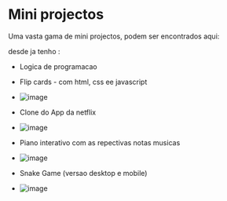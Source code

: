 # Mini projectos


Uma vasta gama de mini projectos, podem ser encontrados aqui:

desde ja tenho :

- Logica de programacao

- Flip cards - com html, css ee javascript
- ![image](https://user-images.githubusercontent.com/72309855/124386611-8a3af400-dcdb-11eb-802d-8ca8cde7e1bd.png)

- Clone do App da netflix
- ![image](https://user-images.githubusercontent.com/72309855/124386674-c1a9a080-dcdb-11eb-8794-5743f1dae04e.png)

- Piano interativo com as repectivas notas musicas
- ![image](https://user-images.githubusercontent.com/72309855/124386703-e9990400-dcdb-11eb-913b-a4b10d962e60.png)


- Snake Game (versao desktop e mobile)
- ![image](https://user-images.githubusercontent.com/72309855/124386733-0b928680-dcdc-11eb-94cf-f4454204c14c.png)
